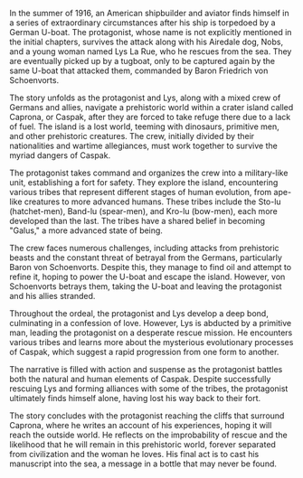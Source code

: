 In the summer of 1916, an American shipbuilder and aviator finds himself in a series of extraordinary circumstances after his ship is torpedoed by a German U-boat. The protagonist, whose name is not explicitly mentioned in the initial chapters, survives the attack along with his Airedale dog, Nobs, and a young woman named Lys La Rue, who he rescues from the sea. They are eventually picked up by a tugboat, only to be captured again by the same U-boat that attacked them, commanded by Baron Friedrich von Schoenvorts.

The story unfolds as the protagonist and Lys, along with a mixed crew of Germans and allies, navigate a prehistoric world within a crater island called Caprona, or Caspak, after they are forced to take refuge there due to a lack of fuel. The island is a lost world, teeming with dinosaurs, primitive men, and other prehistoric creatures. The crew, initially divided by their nationalities and wartime allegiances, must work together to survive the myriad dangers of Caspak.

The protagonist takes command and organizes the crew into a military-like unit, establishing a fort for safety. They explore the island, encountering various tribes that represent different stages of human evolution, from ape-like creatures to more advanced humans. These tribes include the Sto-lu (hatchet-men), Band-lu (spear-men), and Kro-lu (bow-men), each more developed than the last. The tribes have a shared belief in becoming "Galus," a more advanced state of being.

The crew faces numerous challenges, including attacks from prehistoric beasts and the constant threat of betrayal from the Germans, particularly Baron von Schoenvorts. Despite this, they manage to find oil and attempt to refine it, hoping to power the U-boat and escape the island. However, von Schoenvorts betrays them, taking the U-boat and leaving the protagonist and his allies stranded.

Throughout the ordeal, the protagonist and Lys develop a deep bond, culminating in a confession of love. However, Lys is abducted by a primitive man, leading the protagonist on a desperate rescue mission. He encounters various tribes and learns more about the mysterious evolutionary processes of Caspak, which suggest a rapid progression from one form to another.

The narrative is filled with action and suspense as the protagonist battles both the natural and human elements of Caspak. Despite successfully rescuing Lys and forming alliances with some of the tribes, the protagonist ultimately finds himself alone, having lost his way back to their fort.

The story concludes with the protagonist reaching the cliffs that surround Caprona, where he writes an account of his experiences, hoping it will reach the outside world. He reflects on the improbability of rescue and the likelihood that he will remain in this prehistoric world, forever separated from civilization and the woman he loves. His final act is to cast his manuscript into the sea, a message in a bottle that may never be found.